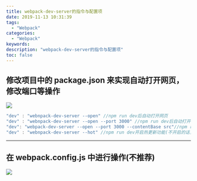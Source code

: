 ```yaml
---
title: webpack-dev-server的指令与配置项
date: 2019-11-13 10:31:39
tags:
  - "Webpack"
categories:
  - "Webpack"
keywords:
description: "webpack-dev-server的指令与配置项"
toc: false
---
```


## 修改项目中的 package.json 来实现自动打开网页，修改端口等操作

![](https://wx2.sinaimg.cn/large/ed984376ly1g8wgk3x0ljj20km0fqaa1.jpg)

```js
"dev" : "webnpack-dev-server --open" //npm run dev后自动打开网页
"dev" : "webnpack-dev-server --open --port 3000" //npm run dev后自动打开网页并且端口为3000
"dev": "webpack-dev-server --open --port 3000 --contentBase src"//npm run dev后自动打开网页并且端口为3000并且进入的是src下的页面当中，而不是原来的根目录展示页
"dev" : "webnpack-dev-server --hot" //npm run dev开启热更新功能(不开启的话，每次提交代码后，会重新生成一份新的文件，而开启热更新功能，只是对原来的文件进行修改，并且网页不会进行重载刷新)
```

---

## 在 webpack.config.js 中进行操作(不推荐)

![](https://wx4.sinaimg.cn/large/ed984376ly1g8wgk7qtumj20xp0k074w.jpg)
